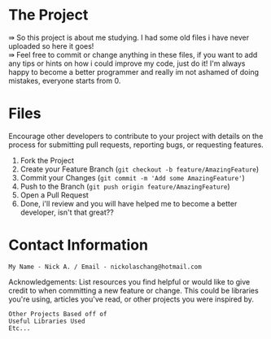 # The Project

 <html>&rAarr;</html> So this project is about me studying. I had some old files i have never uploaded
so here it goes! <br>
<html>&rAarr;</html> Feel free to commit or change anything in these files, if you want to add any tips or hints
on how i could improve my code, just do it! I'm always happy to become a better programmer and really im not ashamed
of doing mistakes, everyone starts from 0.

# Files
Encourage other developers to contribute to your project with details on the process for submitting pull requests, reporting bugs, or requesting features.

1. Fork the Project
2. Create your Feature Branch (`git checkout -b feature/AmazingFeature`)
3. Commit your Changes (`git commit -m 'Add some AmazingFeature'`)
4. Push to the Branch (`git push origin feature/AmazingFeature`)
5. Open a Pull Request
6. Done, i'll review and you will have helped me to become a better developer, isn't that great??

# Contact Information

    My Name - Nick A. / Email - nickolaschang@hotmail.com

Acknowledgements: List resources you find helpful or would like to give credit to when committing a new feature or change.
This could be libraries you're using, articles you've read, or other projects you were inspired by.

    Other Projects Based off of
    Useful Libraries Used
    Etc...